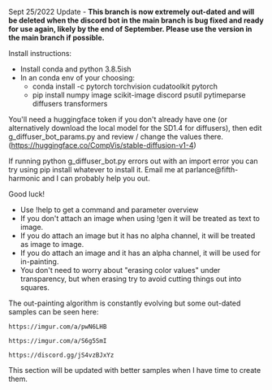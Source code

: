 Sept 25/2022 Update - **This branch is now extremely out-dated and will be deleted when the discord bot in the main branch is bug fixed and ready for use again, likely by the end of September. Please use the version in the main branch if possible.**

Install instructions:
 - Install conda and python 3.8.5ish
 - In an conda env of your choosing:
   - conda install -c pytorch torchvision cudatoolkit pytorch 
   - pip install numpy image scikit-image discord psutil pytimeparse diffusers transformers
 
You'll need a huggingface token if you don't already have one (or alternatively download the local model for the SD1.4 for diffusers), then edit g_diffuser_bot_params.py and review / change the values there. (https://huggingface.co/CompVis/stable-diffusion-v1-4)

If running python g_diffuser_bot.py errors out with an import error you can try using pip install whatever to install it. Email me at parlance@fifth-harmonic and I can probably help you out.

Good luck!

- Use !help to get a command and parameter overview
- If you don't attach an image when using !gen it will be treated as text to image.
- If you do attach an image but it has no alpha channel, it will be treated as image to image.
- If you do attach an image and it has an alpha channel, it will be used for in-painting.
- You don't need to worry about "erasing color values" under transparency, but when erasing try to avoid cutting things out into squares.


 The out-painting algorithm is constantly evolving but some out-dated samples can be seen here:
 
    https://imgur.com/a/pwN6LHB
    
    https://imgur.com/a/S6g5SmI
    
    https://discord.gg/jS4vzBJxYz
    
    
 This section will be updated with better samples when I have time to create them.
